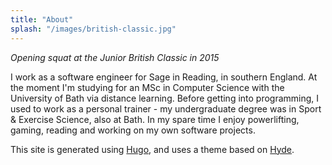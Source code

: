 ```yaml
---
title: "About"
splash: "/images/british-classic.jpg"
---
```


*Opening squat at the Junior British Classic in 2015*

I work as a software engineer for Sage in Reading, in southern England. At the moment I'm studying for an MSc in Computer Science with the University of Bath via distance learning. Before getting into programming, I used to work as a personal trainer - my undergraduate degree was in Sport & Exercise Science, also at Bath. In my spare time I enjoy powerlifting, gaming, reading and working on my own software projects.

This site is generated using [Hugo](https://gohugo.io/), and uses a theme based on [Hyde](https://themes.gohugo.io/hyde/).
